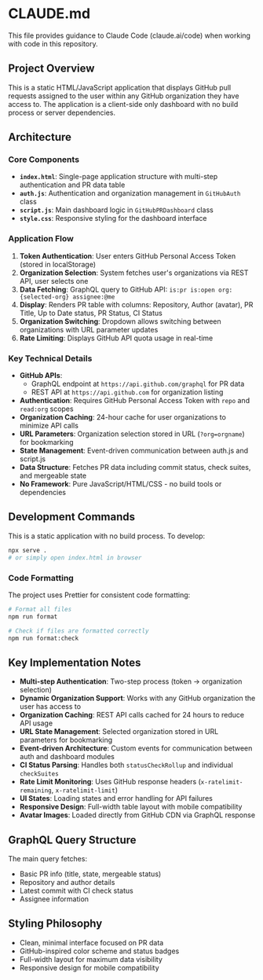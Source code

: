# CLAUDE.md

This file provides guidance to Claude Code (claude.ai/code) when working with code in this repository.

## Project Overview

This is a static HTML/JavaScript application that displays GitHub pull requests assigned to the user within any GitHub organization they have access to. The application is a client-side only dashboard with no build process or server dependencies.

## Architecture

### Core Components

- **`index.html`**: Single-page application structure with multi-step authentication and PR data table
- **`auth.js`**: Authentication and organization management in `GitHubAuth` class
- **`script.js`**: Main dashboard logic in `GitHubPRDashboard` class
- **`style.css`**: Responsive styling for the dashboard interface

### Application Flow

1. **Token Authentication**: User enters GitHub Personal Access Token (stored in localStorage)
2. **Organization Selection**: System fetches user's organizations via REST API, user selects one
3. **Data Fetching**: GraphQL query to GitHub API: `is:pr is:open org:{selected-org} assignee:@me`
4. **Display**: Renders PR table with columns: Repository, Author (avatar), PR Title, Up to Date status, PR Status, CI Status
5. **Organization Switching**: Dropdown allows switching between organizations with URL parameter updates
6. **Rate Limiting**: Displays GitHub API quota usage in real-time

### Key Technical Details

- **GitHub APIs**:
  - GraphQL endpoint at `https://api.github.com/graphql` for PR data
  - REST API at `https://api.github.com` for organization listing
- **Authentication**: Requires GitHub Personal Access Token with `repo` and `read:org` scopes
- **Organization Caching**: 24-hour cache for user organizations to minimize API calls
- **URL Parameters**: Organization selection stored in URL (`?org=orgname`) for bookmarking
- **State Management**: Event-driven communication between auth.js and script.js
- **Data Structure**: Fetches PR data including commit status, check suites, and mergeable state
- **No Framework**: Pure JavaScript/HTML/CSS - no build tools or dependencies

## Development Commands

This is a static application with no build process. To develop:

```bash
npx serve .
# or simply open index.html in browser
```

### Code Formatting

The project uses Prettier for consistent code formatting:

```bash
# Format all files
npm run format

# Check if files are formatted correctly
npm run format:check
```

## Key Implementation Notes

- **Multi-step Authentication**: Two-step process (token → organization selection)
- **Dynamic Organization Support**: Works with any GitHub organization the user has access to
- **Organization Caching**: REST API calls cached for 24 hours to reduce API usage
- **URL State Management**: Selected organization stored in URL parameters for bookmarking
- **Event-driven Architecture**: Custom events for communication between auth and dashboard modules
- **CI Status Parsing**: Handles both `statusCheckRollup` and individual `checkSuites`
- **Rate Limit Monitoring**: Uses GitHub response headers (`x-ratelimit-remaining`, `x-ratelimit-limit`)
- **UI States**: Loading states and error handling for API failures
- **Responsive Design**: Full-width table layout with mobile compatibility
- **Avatar Images**: Loaded directly from GitHub CDN via GraphQL response

## GraphQL Query Structure

The main query fetches:

- Basic PR info (title, state, mergeable status)
- Repository and author details
- Latest commit with CI check status
- Assignee information

## Styling Philosophy

- Clean, minimal interface focused on PR data
- GitHub-inspired color scheme and status badges
- Full-width layout for maximum data visibility
- Responsive design for mobile compatibility
